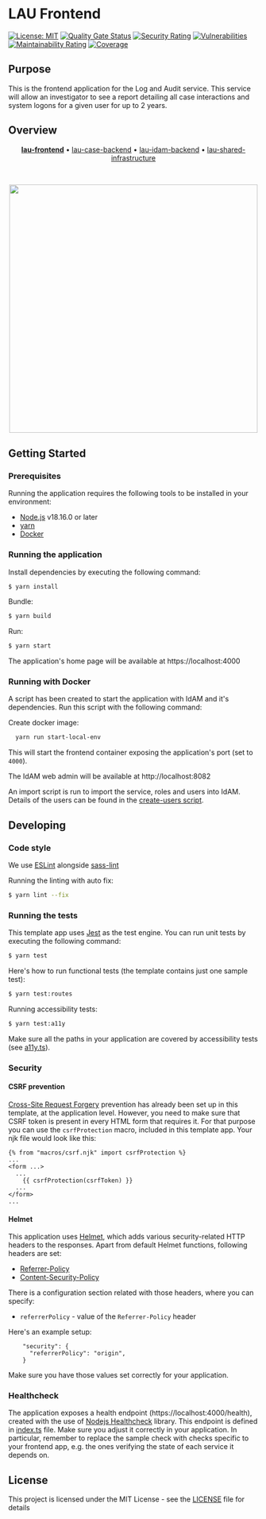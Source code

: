 # LAU Frontend 

[![License: MIT](https://img.shields.io/badge/License-MIT-yellow.svg)](https://opensource.org/licenses/MIT) [![Quality Gate Status](https://sonarcloud.io/api/project_badges/measure?project=LAU&metric=alert_status)](https://sonarcloud.io/summary/new_code?id=LAU) [![Security Rating](https://sonarcloud.io/api/project_badges/measure?project=LAU&metric=security_rating)](https://sonarcloud.io/summary/new_code?id=LAU) [![Vulnerabilities](https://sonarcloud.io/api/project_badges/measure?project=LAU&metric=vulnerabilities)](https://sonarcloud.io/summary/new_code?id=LAU) [![Maintainability Rating](https://sonarcloud.io/api/project_badges/measure?project=LAU&metric=sqale_rating)](https://sonarcloud.io/summary/new_code?id=LAU) [![Coverage](https://sonarcloud.io/api/project_badges/measure?project=LAU&metric=coverage)](https://sonarcloud.io/summary/new_code?id=LAU)

## Purpose

This is the frontend application for the Log and Audit service.
This service will allow an investigator to see a report detailing all case interactions and system logons for a given user for up to 2 years.

## Overview

<p align="center">
<b><a href="https://github.com/hmcts/lau-frontend">lau-frontend</a></b> • <a href="https://github.com/hmcts/lau-case-backend">lau-case-backend</a> • <a href="https://github.com/hmcts/lau-idam-backend">lau-idam-backend</a> • <a href="https://github.com/hmcts/lau-shared-infrastructure">lau-shared-infrastructure</a>
</p>

<br>

<p align="center">
  <img src="https://raw.githubusercontent.com/hmcts/reform-api-docs/master/docs/c4/lau/images/structurizr-lau-overview.png" width="500"/>
</p>

## Getting Started

### Prerequisites

Running the application requires the following tools to be installed in your environment:

  * [Node.js](https://nodejs.org/) v18.16.0 or later
  * [yarn](https://yarnpkg.com/)
  * [Docker](https://www.docker.com)

### Running the application

Install dependencies by executing the following command:

 ```bash
$ yarn install
 ```
Bundle:

```bash
$ yarn build
```

Run:

```bash
$ yarn start
```

The application's home page will be available at https://localhost:4000

### Running with Docker

A script has been created to start the application with IdAM and it's dependencies.
Run this script with the following command:

Create docker image:

```bash
  yarn run start-local-env
```

This will start the frontend container exposing the application's port
(set to `4000`).

The IdAM web admin will be available at http://localhost:8082

An import script is run to import the service, roles and users into IdAM. Details of the users can be found in the [create-users script](docker/idam-importer/scripts/create-users.sh).

## Developing

### Code style

We use [ESLint](https://github.com/typescript-eslint/typescript-eslint)
alongside [sass-lint](https://github.com/sasstools/sass-lint)

Running the linting with auto fix:
```bash
$ yarn lint --fix
```

### Running the tests

This template app uses [Jest](https://jestjs.io//) as the test engine. You can run unit tests by executing
the following command:

```bash
$ yarn test
```

Here's how to run functional tests (the template contains just one sample test):

```bash
$ yarn test:routes
```

Running accessibility tests:

```bash
$ yarn test:a11y
```

Make sure all the paths in your application are covered by accessibility tests (see [a11y.ts](src/test/a11y/a11y.ts)).

### Security

#### CSRF prevention

[Cross-Site Request Forgery](https://github.com/pillarjs/understanding-csrf) prevention has already been
set up in this template, at the application level. However, you need to make sure that CSRF token
is present in every HTML form that requires it. For that purpose you can use the `csrfProtection` macro,
included in this template app. Your njk file would look like this:

```
{% from "macros/csrf.njk" import csrfProtection %}
...
<form ...>
  ...
    {{ csrfProtection(csrfToken) }}
  ...
</form>
...
```

#### Helmet

This application uses [Helmet](https://helmetjs.github.io/), which adds various security-related HTTP headers
to the responses. Apart from default Helmet functions, following headers are set:

* [Referrer-Policy](https://helmetjs.github.io/docs/referrer-policy/)
* [Content-Security-Policy](https://helmetjs.github.io/docs/csp/)

There is a configuration section related with those headers, where you can specify:
* `referrerPolicy` - value of the `Referrer-Policy` header


Here's an example setup:

```
    "security": {
      "referrerPolicy": "origin",
    }
```

Make sure you have those values set correctly for your application.

### Healthcheck

The application exposes a health endpoint (https://localhost:4000/health), created with the use of
[Nodejs Healthcheck](https://github.com/hmcts/nodejs-healthcheck) library. This endpoint is defined
in [index.ts](src/main/modules/health/index.ts) file. Make sure you adjust it correctly in your application.
In particular, remember to replace the sample check with checks specific to your frontend app,
e.g. the ones verifying the state of each service it depends on.

## License

This project is licensed under the MIT License - see the [LICENSE](LICENSE) file for details
